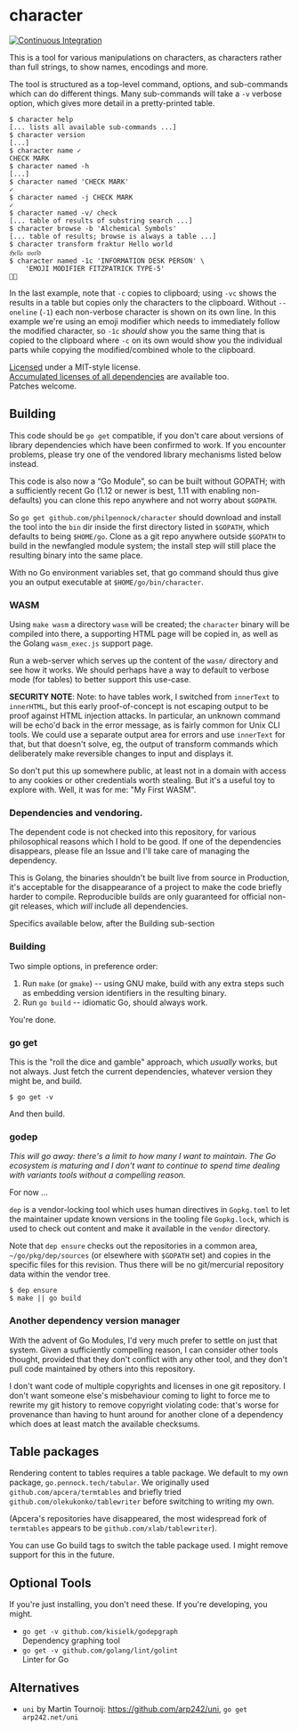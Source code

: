 character
=========

[![Continuous Integration](https://secure.travis-ci.org/philpennock/character.svg?branch=master)](http://travis-ci.org/philpennock/character)

This is a tool for various manipulations on characters, as characters rather
than full strings, to show names, encodings and more.

The tool is structured as a top-level command, options, and sub-commands which
can do different things.  Many sub-commands will take a `-v` verbose option,
which gives more detail in a pretty-printed table.

```console
$ character help
[... lists all available sub-commands ...]
$ character version
[...]
$ character name ✓
CHECK MARK
$ character named -h
[...]
$ character named 'CHECK MARK'
✓
$ character named -j CHECK MARK
✓
$ character named -v/ check
[... table of results of substring search ...]
$ character browse -b 'Alchemical Symbols'
[... table of results; browse is always a table ...]
$ character transform fraktur Hello world
ℌ𝔢𝔩𝔩𝔬 𝔴𝔬𝔯𝔩𝔡
$ character named -1c 'INFORMATION DESK PERSON' \
    'EMOJI MODIFIER FITZPATRICK TYPE-5'
💁🏾
```

In the last example, note that `-c` copies to clipboard; using `-vc` shows the
results in a table but copies only the characters to the clipboard.  Without
`--oneline` (`-1`) each non-verbose character is shown on its own line.  In
this example we're using an emoji modifier which needs to immediately follow
the modified character, so `-1c` _should_ show you the same thing that is
copied to the clipboard where `-c` on its own would show you the individual
parts while copying the modified/combined whole to the clipboard.

[Licensed](./LICENSE.txt) under a MIT-style license.  
[Accumulated licenses of all dependencies](./LICENSES_all.txt) are available
too.  
Patches welcome.


Building
--------

This code should be `go get` compatible, if you don't care about versions of
library dependencies which have been confirmed to work.  If you encounter
problems, please try one of the vendored library mechanisms listed below
instead.

This code is also now a “Go Module”, so can be built without GOPATH; with a
sufficiently recent Go (1.12 or newer is best, 1.11 with enabling
non-defaults) you can clone this repo anywhere and not worry about `$GOPATH`.

So `go get github.com/philpennock/character` should download and install the
tool into the `bin` dir inside the first directory listed in `$GOPATH`, which
defaults to being `$HOME/go`.  Clone as a git repo anywhere outside `$GOPATH`
to build in the newfangled module system; the install step will still place
the resulting binary into the same place.

With no Go environment variables set, that go command should thus give you an
output executable at `$HOME/go/bin/character`.

### WASM

Using `make wasm` a directory `wasm` will be created; the `character` binary
will be compiled into there, a supporting HTML page will be copied in, as well
as the Golang `wasm_exec.js` support page.

Run a web-server which serves up the content of the `wasm/` directory and see
how it works.  We should perhaps have a way to default to verbose mode (for
tables) to better support this use-case.

**SECURITY NOTE**: Note: to have tables work, I switched from `innerText` to
`innerHTML`, but this early proof-of-concept is not escaping output to be
proof against HTML injection attacks.  In particular, an unknown command will
be echo'd back in the error message, as is fairly common for Unix CLI tools.
We could use a separate output area for errors and use `innerText` for that,
but that doesn't solve, eg, the output of transform commands which
deliberately make reversible changes to input and displays it.

So don't put this up somewhere public, at least not in a domain with access to
any cookies or other credentials worth stealing.  But it's a useful toy to
explore with.  Well, it was for me: "My First WASM".


### Dependencies and vendoring.

The dependent code is not checked into this repository, for various
philosophical reasons which I hold to be good.  If one of the dependencies
disappears, please file an Issue and I'll take care of managing the
dependency.

This is Golang, the binaries shouldn't be built live from source in
Production, it's acceptable for the disappearance of a project to make the
code briefly harder to compile.  Reproducible builds are only guaranteed for
official non-git releases, which _will_ include all dependencies.

Specifics available below, after the Building sub-section


### Building

Two simple options, in preference order:

1. Run `make` (or `gmake`) -- using GNU make, build with any extra steps such
   as embedding version identifiers in the resulting binary.
2. Run `go build` -- idiomatic Go, should always work.

You're done.


### go get

This is the "roll the dice and gamble" approach, which _usually_ works, but
not always.  Just fetch the current dependencies, whatever version they might
be, and build.

```console
$ go get -v
```

And then build.


### godep

_This will go away: there's a limit to how many I want to maintain.  The Go
ecosystem is maturing and I don't want to continue to spend time dealing with
variants tools without a compelling reason._

For now ...

`dep` is a vendor-locking tool which uses human directives in `Gopkg.toml` to
let the maintainer update known versions in the tooling file `Gopkg.lock`,
which is used to check out content and make it available in the `vendor`
directory.

Note that `dep ensure` checks out the repositories in a common area,
`~/go/pkg/dep/sources` (or elsewhere with `$GOPATH` set) and copies in the
specific files for this revision.  Thus there will be no git/mercurial
repository data within the vendor tree.

```console
$ dep ensure
$ make || go build
```


### Another dependency version manager

With the advent of Go Modules, I'd very much prefer to settle on just that
system.  Given a sufficiently compelling reason, I can consider other tools
thought, provided that they don't conflict with any other tool, and they don't
pull code maintained by others into this repository.

I don't want code of multiple copyrights and licenses in one git repository.
I don't want someone else's misbehaviour coming to light to force me to
rewrite my git history to remove copyright violating code: that's worse for
provenance than having to hunt around for another clone of a dependency which
does at least match the available checksums.


Table packages
--------------

Rendering content to tables requires a table package.  We default to my own
package, `go.pennock.tech/tabular`.  We originally used
`github.com/apcera/termtables` and briefly tried
`github.com/olekukonko/tablewriter` before switching to writing my own.

(Apcera's repositories have disappeared, the most widespread fork of
`termtables` appears to be `github.com/xlab/tablewriter`).

You can use Go build tags to switch the table package used.  I might remove
support for this in the future.


Optional Tools
--------------

If you're just installing, you don't need these.  If you're developing, you
might.

* `go get -v github.com/kisielk/godepgraph`  
   Dependency graphing tool
* `go get -v github.com/golang/lint/golint`  
  Linter for Go


Alternatives
------------

* `uni` by Martin Tournoij: <https://github.com/arp242/uni>,
  `go get arp242.net/uni`
